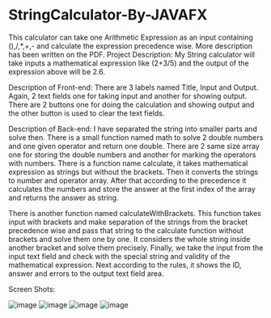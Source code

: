 # StringCalculator-By-JAVAFX
This calculator can take one Arithmetic Expression as an input containing (),/,*,+,- and calculate the expression precedence wise. More description has been written on the PDF.
Project Description:
My String calculator will take inputs a mathematical expression like (2+3/5) and the output of the expression above will be 2.6.

Description of Front-end: There are 3 labels named Title, Input and Output. Again, 2 text fields one for taking input and another for showing output. There are 2 buttons one for doing the calculation and showing output and the other button is used to clear the text fields.

Description of Back-end: I have separated the string into smaller parts and solve then. 
There is a small function named math to solve 2 double numbers and one given operator and return one double.
There are 2 same size array one for storing the double numbers and another for marking the operators with numbers. 
There is a function name calculate, it takes mathematical expression as strings but without the brackets. Then it converts the strings to number and operator array. After that according to the precedence it calculates the numbers and store the answer at the first index of the array and returns the answer as string.

There is another function named calculateWithBrackets. This function takes input with brackets and make separation of the strings from the bracket precedence wise and pass that string to the calculate function without brackets and solve them one by one. It considers the whole string inside another bracket and solve them precisely.
Finally, we take the input from the input text field and check with the special string and validity of the mathematical expression. Next according to the rules, it shows the ID, answer and errors to the output text field area.



Screen Shots:
  
![image](https://user-images.githubusercontent.com/66480107/185978004-e4d406e6-4c06-4f49-ba96-2e8816d6f9ab.png)
![image](https://user-images.githubusercontent.com/66480107/185978064-1a585e0c-083f-48e9-b9c0-7ccc52e32495.png)
![image](https://user-images.githubusercontent.com/66480107/185978397-f4b88445-8fc6-4a4a-8245-8a476589c2db.png)
![image](https://user-images.githubusercontent.com/66480107/185978443-f77fe0e6-4d46-4d87-bdee-ab4f5e6961b9.png)
